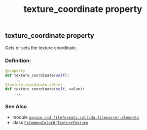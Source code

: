 ﻿---
title: texture_coordinate property
second_title: Aspose.CAD for Python via .NET API References
description: 
type: docs
weight: 50
url: /aspose.cad.fileformats.collada.fileparser.elements/fxcommoncolorortexturetexture/texture_coordinate/
is_root: false
---

## texture_coordinate property


Gets or sets the texture coordinate.
### Definition:
```python
@property
def texture_coordinate(self):
    ...
@texture_coordinate.setter
def texture_coordinate(self, value):
    ...
```

### See Also
* module [`aspose.cad.fileformats.collada.fileparser.elements`](../../)
* class [`FxCommonColorOrTextureTexture`](/cad/python-net/aspose.cad.fileformats.collada.fileparser.elements/fxcommoncolorortexturetexture)
